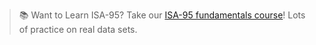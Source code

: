 
> 📚 Want to Learn ISA-95?
> Take our <a href="https://university.rhize.com/certifications/" class="underline font-medium hover:text-blue-700 dark:hover:text-blue-300">ISA-95 fundamentals course</a>! Lots of practice on real data sets.
